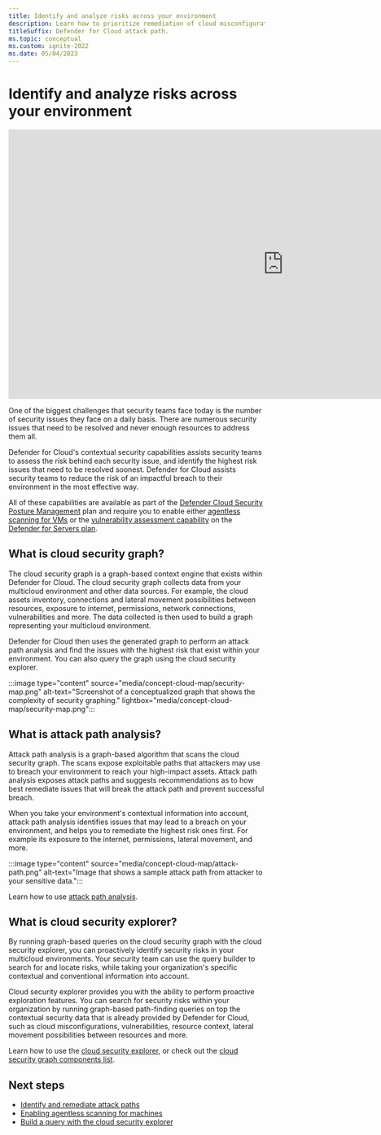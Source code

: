 ```yaml
---
title: Identify and analyze risks across your environment
description: Learn how to prioritize remediation of cloud misconfigurations and vulnerabilities based on risk. 
titleSuffix: Defender for Cloud attack path.
ms.topic: conceptual
ms.custom: ignite-2022
ms.date: 05/04/2023
---
```


# Identify and analyze risks across your environment

<iframe src="https://aka.ms/docs/player?id=36a5c440-00e6-4bd8-be1f-a27fbd007119" width="1080" height="530" allowFullScreen="true" frameBorder="0"></iframe>

One of the biggest challenges that security teams face today is the number of security issues they face on a daily basis. There are numerous security issues that need to be resolved and never enough resources to address them all. 

Defender for Cloud's contextual security capabilities assists security teams to assess the risk behind each security issue, and identify the highest risk issues that need to be resolved soonest. Defender for Cloud assists security teams to reduce the risk of an impactful breach to their environment in the most effective way.

All of these capabilities are available as part of the [Defender Cloud Security Posture Management](concept-cloud-security-posture-management.md) plan and require you to enable either [agentless scanning for VMs](concept-agentless-data-collection.md) or the [vulnerability assessment capability](deploy-vulnerability-assessment-vm.md) on the [Defender for Servers plan](apply-security-baseline.md).

## What is cloud security graph?

The cloud security graph is a graph-based context engine that exists within Defender for Cloud. The cloud security graph collects data from your multicloud environment and other data sources. For example, the cloud assets inventory, connections and lateral movement possibilities between resources, exposure to internet, permissions, network connections, vulnerabilities and more. The data collected is then used to build a graph representing your multicloud environment. 

Defender for Cloud then uses the generated graph to perform an attack path analysis and find the issues with the highest risk that exist within your environment. You can also query the graph using the cloud security explorer.  

:::image type="content" source="media/concept-cloud-map/security-map.png" alt-text="Screenshot of a conceptualized graph that shows the complexity of security graphing." lightbox="media/concept-cloud-map/security-map.png":::

## What is attack path analysis?

Attack path analysis is a graph-based algorithm that scans the cloud security graph. The scans expose exploitable paths that attackers may use to breach your environment to reach your high-impact assets. Attack path analysis exposes attack paths and suggests recommendations as to how best remediate issues that will break the attack path and prevent successful breach. 

When you take your environment's contextual information into account, attack path analysis identifies issues that may lead to a breach on your environment, and helps you to remediate the highest risk ones first.  For example its exposure to the internet, permissions, lateral movement, and more.

:::image type="content" source="media/concept-cloud-map/attack-path.png" alt-text="Image that shows a sample attack path from attacker to your sensitive data.":::

Learn how to use [attack path analysis](how-to-manage-attack-path.md).

## What is cloud security explorer?

By running graph-based queries on the cloud security graph with the cloud security explorer, you can proactively identify security risks in your multicloud environments. Your security team can use the query builder to search for and locate risks, while taking your organization's specific contextual and conventional information into account. 

Cloud security explorer provides you with the ability to perform proactive exploration features. You can search for security risks within your organization by running graph-based path-finding queries on top the contextual security data that is already provided by Defender for Cloud, such as cloud misconfigurations, vulnerabilities, resource context, lateral movement possibilities between resources and more.

Learn how to use the [cloud security explorer](how-to-manage-cloud-security-explorer.md), or check out the [cloud security graph components list](attack-path-reference.md#cloud-security-graph-components-list).

## Next steps

- [Identify and remediate attack paths](how-to-manage-attack-path.md)
- [Enabling agentless scanning for machines](enable-vulnerability-assessment-agentless.md#enabling-agentless-scanning-for-machines)
- [Build a query with the cloud security explorer](how-to-manage-cloud-security-explorer.md)
